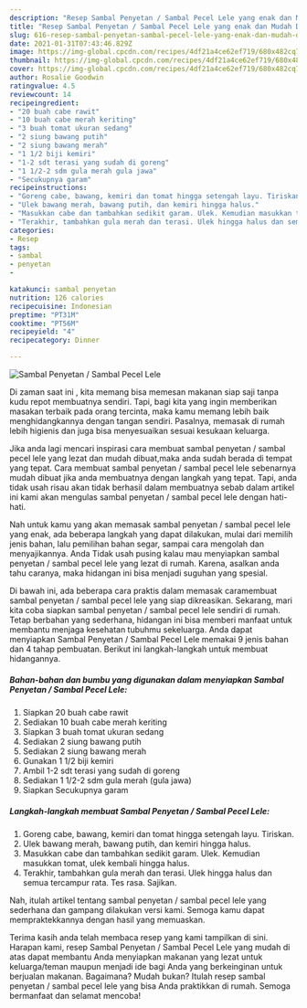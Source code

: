 ```yaml
---
description: "Resep Sambal Penyetan / Sambal Pecel Lele yang enak dan Mudah Dibuat"
title: "Resep Sambal Penyetan / Sambal Pecel Lele yang enak dan Mudah Dibuat"
slug: 616-resep-sambal-penyetan-sambal-pecel-lele-yang-enak-dan-mudah-dibuat
date: 2021-01-31T07:43:46.829Z
image: https://img-global.cpcdn.com/recipes/4df21a4ce62ef719/680x482cq70/sambal-penyetan-sambal-pecel-lele-foto-resep-utama.jpg
thumbnail: https://img-global.cpcdn.com/recipes/4df21a4ce62ef719/680x482cq70/sambal-penyetan-sambal-pecel-lele-foto-resep-utama.jpg
cover: https://img-global.cpcdn.com/recipes/4df21a4ce62ef719/680x482cq70/sambal-penyetan-sambal-pecel-lele-foto-resep-utama.jpg
author: Rosalie Goodwin
ratingvalue: 4.5
reviewcount: 14
recipeingredient:
- "20 buah cabe rawit"
- "10 buah cabe merah keriting"
- "3 buah tomat ukuran sedang"
- "2 siung bawang putih"
- "2 siung bawang merah"
- "1 1/2 biji kemiri"
- "1-2 sdt terasi yang sudah di goreng"
- "1 1/2-2 sdm gula merah gula jawa"
- "Secukupnya garam"
recipeinstructions:
- "Goreng cabe, bawang, kemiri dan tomat hingga setengah layu. Tiriskan."
- "Ulek bawang merah, bawang putih, dan kemiri hingga halus."
- "Masukkan cabe dan tambahkan sedikit garam. Ulek. Kemudian masukkan tomat, ulek kembali hingga halus."
- "Terakhir, tambahkan gula merah dan terasi. Ulek hingga halus dan semua tercampur rata. Tes rasa. Sajikan."
categories:
- Resep
tags:
- sambal
- penyetan
- 

katakunci: sambal penyetan  
nutrition: 126 calories
recipecuisine: Indonesian
preptime: "PT31M"
cooktime: "PT56M"
recipeyield: "4"
recipecategory: Dinner

---
```



![Sambal Penyetan / Sambal Pecel Lele](https://img-global.cpcdn.com/recipes/4df21a4ce62ef719/680x482cq70/sambal-penyetan-sambal-pecel-lele-foto-resep-utama.jpg)

Di zaman  saat ini , kita memang bisa memesan makanan siap saji tanpa kudu repot membuatnya sendiri. Tapi, bagi kita yang ingin memberikan masakan terbaik pada orang tercinta, maka kamu memang lebih baik menghidangkannya dengan tangan sendiri. Pasalnya, memasak di rumah lebih higienis dan juga bisa menyesuaikan sesuai kesukaan keluarga.

Jika anda lagi mencari inspirasi cara membuat sambal penyetan / sambal pecel lele yang lezat dan mudah dibuat,maka anda sudah berada di tempat yang tepat. Cara membuat sambal penyetan / sambal pecel lele  sebenarnya mudah dibuat jika anda membuatnya dengan langkah yang tepat. Tapi, anda tidak usah risau akan tidak berhasil dalam membuatnya 
sebab dalam artikel ini kami akan mengulas sambal penyetan / sambal pecel lele dengan hati-hati.  



Nah untuk kamu yang akan memasak sambal penyetan / sambal pecel lele yang enak, ada beberapa langkah yang dapat dilakukan, mulai dari memilih jenis bahan, lalu pemilihan bahan segar, sampai cara mengolah dan menyajikannya. Anda Tidak usah pusing kalau mau menyiapkan sambal penyetan / sambal pecel lele yang lezat di rumah. Karena, asalkan anda  tahu caranya, maka hidangan ini bisa menjadi suguhan yang spesial.

Di bawah ini, ada beberapa cara praktis  dalam memasak caramembuat sambal penyetan / sambal pecel lele yang siap dikreasikan. Sekarang, mari kita coba siapkan sambal penyetan / sambal pecel lele sendiri di rumah. Tetap berbahan yang sederhana, hidangan ini bisa memberi manfaat untuk membantu menjaga kesehatan tubuhmu sekeluarga. Anda dapat menyiapkan Sambal Penyetan / Sambal Pecel Lele memakai 9 jenis bahan dan 4 tahap pembuatan. Berikut ini langkah-langkah untuk membuat hidangannya.

<!--inarticleads1-->

##### Bahan-bahan dan bumbu yang digunakan dalam menyiapkan Sambal Penyetan / Sambal Pecel Lele:

1. Siapkan 20 buah cabe rawit
1. Sediakan 10 buah cabe merah keriting
1. Siapkan 3 buah tomat ukuran sedang
1. Sediakan 2 siung bawang putih
1. Sediakan 2 siung bawang merah
1. Gunakan 1 1/2 biji kemiri
1. Ambil 1-2 sdt terasi yang sudah di goreng
1. Sediakan 1 1/2-2 sdm gula merah (gula jawa)
1. Siapkan Secukupnya garam




<!--inarticleads2-->

##### Langkah-langkah membuat Sambal Penyetan / Sambal Pecel Lele:

1. Goreng cabe, bawang, kemiri dan tomat hingga setengah layu. Tiriskan.
1. Ulek bawang merah, bawang putih, dan kemiri hingga halus.
1. Masukkan cabe dan tambahkan sedikit garam. Ulek. Kemudian masukkan tomat, ulek kembali hingga halus.
1. Terakhir, tambahkan gula merah dan terasi. Ulek hingga halus dan semua tercampur rata. Tes rasa. Sajikan.




Nah, itulah artikel tentang  sambal penyetan / sambal pecel lele  yang sederhana dan gampang dilakukan versi kami. Semoga kamu dapat mempraktekkannya dengan hasil yang memuaskan. 

Terima kasih anda telah membaca resep yang kami tampilkan di sini. Harapan kami, resep  Sambal Penyetan / Sambal Pecel Lele yang mudah di atas dapat membantu Anda menyiapkan makanan yang lezat untuk keluarga/teman maupun menjadi ide bagi Anda yang berkeinginan untuk berjualan makanan. Bagaimana? Mudah bukan? Itulah resep sambal penyetan / sambal pecel lele yang bisa Anda praktikkan di rumah. Semoga bermanfaat dan selamat mencoba!

